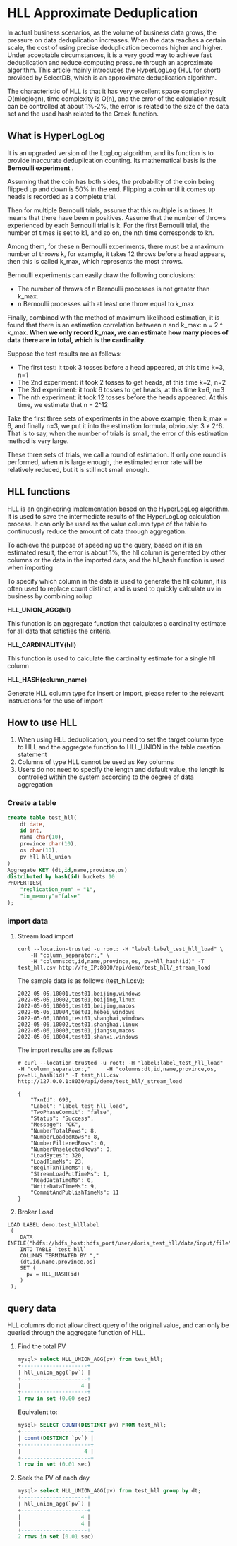 # HLL Approximate Deduplication

In actual business scenarios, as the volume of business data grows, the pressure on data deduplication increases. When the data reaches a certain scale, the cost of using precise deduplication becomes higher and higher. Under acceptable circumstances, it is a very good way to achieve fast deduplication and reduce computing pressure through an approximate algorithm. This article mainly introduces the HyperLogLog (HLL for short) provided by SelectDB, which is an approximate deduplication algorithm.

The characteristic of HLL is that it has very excellent space complexity O(mloglogn), time complexity is O(n), and the error of the calculation result can be controlled at about 1%-2%, the error is related to the size of the data set and the used hash related to the Greek function.

## What is HyperLogLog

It is an upgraded version of the LogLog algorithm, and its function is to provide inaccurate deduplication counting. Its mathematical basis is the **Bernoulli experiment** .

Assuming that the coin has both sides, the probability of the coin being flipped up and down is 50% in the end. Flipping a coin until it comes up heads is recorded as a complete trial.

Then for multiple Bernoulli trials, assume that this multiple is n times. It means that there have been n positives. Assume that the number of throws experienced by each Bernoulli trial is k. For the first Bernoulli trial, the number of times is set to k1, and so on, the nth time corresponds to kn.

Among them, for these n Bernoulli experiments, there must be a maximum number of throws k, for example, it takes 12 throws before a head appears, then this is called k_max, which represents the most throws.

Bernoulli experiments can easily draw the following conclusions:

- The number of throws of n Bernoulli processes is not greater than k_max.
- n Bernoulli processes with at least one throw equal to k_max

Finally, combined with the method of maximum likelihood estimation, it is found that there is an estimation correlation between n and k_max: n = 2 ^ k_max. **When we only record k_max, we can estimate how many pieces of data there are in total, which is the cardinality.**

Suppose the test results are as follows:

- The first test: it took 3 tosses before a head appeared, at this time k=3, n=1
- The 2nd experiment: it took 2 tosses to get heads, at this time k=2, n=2
- The 3rd experiment: it took 6 tosses to get heads, at this time k=6, n=3
- The nth experiment: it took 12 tosses before the heads appeared. At this time, we estimate that n = 2^12

Take the first three sets of experiments in the above example, then k_max = 6, and finally n=3, we put it into the estimation formula, obviously: 3 ≠ 2^6. That is to say, when the number of trials is small, the error of this estimation method is very large.

These three sets of trials, we call a round of estimation. If only one round is performed, when n is large enough, the estimated error rate will be relatively reduced, but it is still not small enough.

## HLL functions

HLL is an engineering implementation based on the HyperLogLog algorithm. It is used to save the intermediate results of the HyperLogLog calculation process. It can only be used as the value column type of the table to continuously reduce the amount of data through aggregation.

To achieve the purpose of speeding up the query, based on it is an estimated result, the error is about 1%, the hll column is generated by other columns or the data in the imported data, and the hll_hash function is used when importing

To specify which column in the data is used to generate the hll column, it is often used to replace count distinct, and is used to quickly calculate uv in business by combining rollup

**HLL_UNION_AGG(hll)**

This function is an aggregate function that calculates a cardinality estimate for all data that satisfies the criteria.

**HLL_CARDINALITY(hll)**

This function is used to calculate the cardinality estimate for a single hll column

**HLL_HASH(column_name)**

Generate HLL column type for insert or import, please refer to the relevant instructions for the use of import

## How to use HLL

1. When using HLL deduplication, you need to set the target column type to HLL and the aggregate function to HLL_UNION in the table creation statement
2. Columns of type HLL cannot be used as Key columns
3. Users do not need to specify the length and default value, the length is controlled within the system according to the degree of data aggregation

### Create a table

```sql
create table test_hll(
    dt date,
    id int,
    name char(10),
    province char(10),
    os char(10),
    pv hll hll_union
)
Aggregate KEY (dt,id,name,province,os)
distributed by hash(id) buckets 10
PROPERTIES(
    "replication_num" = "1",
    "in_memory"="false"
);
```



### import data

1. Stream load import

   ```text
   curl --location-trusted -u root: -H "label:label_test_hll_load" \
       -H "column_separator:," \
       -H "columns:dt,id,name,province,os, pv=hll_hash(id)" -T test_hll.csv http://fe_IP:8030/api/demo/test_hll/_stream_load
   ```

   

   The sample data is as follows (test_hll.csv):

   ```text
   2022-05-05,10001,test01,beijing,windows
   2022-05-05,10002,test01,beijing,linux
   2022-05-05,10003,test01,beijing,macos
   2022-05-05,10004,test01,hebei,windows
   2022-05-06,10001,test01,shanghai,windows
   2022-05-06,10002,test01,shanghai,linux
   2022-05-06,10003,test01,jiangsu,macos
   2022-05-06,10004,test01,shanxi,windows
   ```

   

   The import results are as follows

   ```text
   # curl --location-trusted -u root: -H "label:label_test_hll_load"     -H "column_separator:,"     -H "columns:dt,id,name,province,os, pv=hll_hash(id)" -T test_hll.csv http://127.0.0.1:8030/api/demo/test_hll/_stream_load
   
   {
       "TxnId": 693,
       "Label": "label_test_hll_load",
       "TwoPhaseCommit": "false",
       "Status": "Success",
       "Message": "OK",
       "NumberTotalRows": 8,
       "NumberLoadedRows": 8,
       "NumberFilteredRows": 0,
       "NumberUnselectedRows": 0,
       "LoadBytes": 320,
       "LoadTimeMs": 23,
       "BeginTxnTimeMs": 0,
       "StreamLoadPutTimeMs": 1,
       "ReadDataTimeMs": 0,
       "WriteDataTimeMs": 9,
       "CommitAndPublishTimeMs": 11
   }
   ```

   

2. Broker Load

```text
LOAD LABEL demo.test_hlllabel
 (
    DATA INFILE("hdfs://hdfs_host:hdfs_port/user/doris_test_hll/data/input/file")
    INTO TABLE `test_hll`
    COLUMNS TERMINATED BY ","
    (dt,id,name,province,os)
    SET (
      pv = HLL_HASH(id)
    )
 );
```



## query data

HLL columns do not allow direct query of the original value, and can only be queried through the aggregate function of HLL.

1. Find the total PV

   ```sql
   mysql> select HLL_UNION_AGG(pv) from test_hll;
   +---------------------+
   | hll_union_agg(`pv`) |
   +---------------------+
   |                   4 |
   +---------------------+
   1 row in set (0.00 sec)
   ```

   

   Equivalent to:

   ```sql
   mysql> SELECT COUNT(DISTINCT pv) FROM test_hll;
   +----------------------+
   | count(DISTINCT `pv`) |
   +----------------------+
   |                    4 |
   +----------------------+
   1 row in set (0.01 sec)
   ```

   

2. Seek the PV of each day

   ```sql
   mysql> select HLL_UNION_AGG(pv) from test_hll group by dt;
   +---------------------+
   | hll_union_agg(`pv`) |
   +---------------------+
   |                   4 |
   |                   4 |
   +---------------------+
   2 rows in set (0.01 sec)
   ```

   

[
](https://cn-selectdb-com.translate.goog/cloud-docs/使用指南/其他/SQL黑明单?_x_tr_sl=auto&_x_tr_tl=zh-CN&_x_tr_hl=zh-CN&_x_tr_pto=wapp)